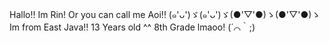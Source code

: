 Hallo!! Im Rin! Or you can call me Aoi!! 
(๑'ᴗ')ゞ(๑'ᴗ')ゞ(●'▽'●)ゝ(●'▽'●)ゝ
Im from East Java!! 
13 Years old ^^
8th Grade lmaoo!
(´⌒｀;)
